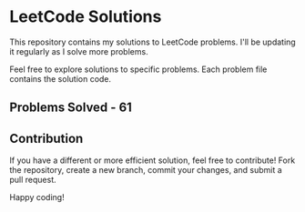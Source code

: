 # LeetCode Solutions

This repository contains my solutions to LeetCode problems. I'll be updating it regularly as I solve more problems.

Feel free to explore solutions to specific problems. Each problem file contains the solution code.

## Problems Solved - 61

## Contribution

If you have a different or more efficient solution, feel free to contribute! Fork the repository, create a new branch, commit your changes, and submit a pull request.

Happy coding!